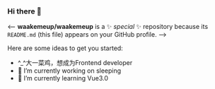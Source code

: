 ### Hi there 👋


<--
**waakemeup/waakemeup** is a ✨ _special_ ✨ repository because its `README.md` (this file) appears on your GitHub profile.
-->

Here are some ideas to get you started:
- ^_^大一菜鸡，想成为Frontend developer
- 🔭 I’m currently working on sleeping
- 🌱 I’m currently learning Vue3.0
